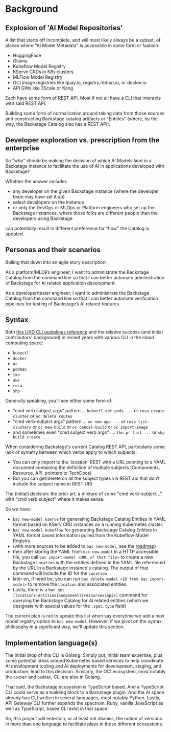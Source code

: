 # Background

## Explosion of 'AI Model Repositories'

A list that starts off incomplete, and will most likely always be a subset, of places where "AI Model Metadata" is 
accessible in some form or fashion:
- HuggingFace
- Ollama
- Kubeflow Model Registry
- KServe CRDs in K8s clusters
- MLFlow Model Registry
- OCI image registries like quay.io, registry.redhat.io, or docker.io
- API GWs like 3Scale or Kong

Each have some form of REST API.  Most if not all have a CLI that interacts with said REST API.

Building some form of normalization around taking data from those sources and constructing Backstage catalog
artifacts or "Entities" (where, by the way, the Backstage Catalog also has a REST API).

## Developer exploration vs. prescription from the enterprise

So "who" should be making the decision of which AI Models land in a Backstage instance to facilitate the use of AI
in applications developed with Backstage?

Whether the answer includes
- any developer on the given Backstage instance (where the developer team may have set it up)
- select developers on the instance
- or only the DevOps or MLOps or Platform engineers who set up the Backstage instances, where those folks are different people than the developers using Backstage 

can potentially result in different preference for "how" the Catalog is updated.

## Personas and their scenarios

Boiling that down into an agile story description:

As a platform/MLOPs engineer, I want to administrate the Backstage Catalog from the command line so that I can better automate administration of Backstage for AI related application development.

As a developer/tester engineer, I want to administrate the Backstage Catalog from the command line so that I can better automate verification pipelines for testing of Backstage’s AI related features.

## Syntax

Both [this UXD CLI guidelines reference](https://www.uxd-hub.com/entries/design/cli-guidelines) and the relative success (and initial contributors' background) in recent years with various CLI in the cloud computing space:

- `kubectl`
- `docker`
- `oc`
- `podman`
- `tkn`
- `aws`
- `rosa`
- `shp`

Generally speaking, you'll see either some form of:

- "cmd verb subject args" pattern ... `kubectl get pods ...` or `rosa create cluster` or `oc delete routes`
- "cmd verb-subject args" pattern ... `oc new-app ...` or `rosa list-clusters` or `oc new-build` or `oc cancel-build` or `oc import-image`
- and sometimes even "cmd subject verb args" .... `tkn pr list ...` or `shp build create ...`

When considering Backstage's current Catalog REST API, particularly some lack of symetry between which verbs apply to which subjects:

- You can only import to the ‘location’ REST with a URL pointing to a YAML document  containing the definition of multiple subjects (Components, Resource, API, pointers to TechDocs)
- But you can get/delete on all the subject types via REST api that don’t include the subject name in REST URI

The (initial) decision:  the prior art, a mixture of some "cmd verb-subject .." with  "cmd verb subject" where it makes sense.

So we have:

- `bac new-model kserve` for generating Backstage Catalog Entities in YAML format based on KServ CRD instances on a running Kubernetes cluster.
- `bac new-model kubeflow` for generating Backstage Catalog Entities in YAML format based information pulled from the Kubeflow Model Registry
- (with more sources to be added to `bac new-model`, see the [roadmap](roadmap.md))
- then after storing the YAML from `bac new-model` in a HTTP accessible file, you call `bac import-model <URL of that file>` to create a new Backstage `Location` with the entities defined in the YAML file referenced by the URL in a Backstage instance's catalog.  The output of that command will include the ID for the `Location`
- later on, if need be, you can run `bac delete-model <ID from bac import-model>` to remove the `Location` and associated entities.
- Lastly, there is a `bac get [locations|entities|components|resources|apis]` command for querying the Backstage Catalog for AI related entities (which we designate with special values for the `.spec.type` field)

The current plan is not to update this list when say everytime we add a new model registry option to `bac new-model`.  However, if we pivot on the
syntax philosophy in a significant way, we'll update this section.

## Implementation language(s)

The initial drop of this CLI is Golang.  Simply put, initial team expertise, plus some potential ideas around Kubernetes based 
services to help coordinate AI development tooling and AI deployments for development, staging, and production, lead to 
this decision.  Similarly, the OCI ecosystem, most notably the `docker` and `podman`, CLI are also in Golang.

That said, the Backstage ecosystem is TypeScript based.  And a TypeScript CLI could serve as a building block to 
a Backstage plugin.  And the AI space already has CLI written in several languages, most notably Python.  Lastly, API
Gateway CLI further expands the spectrum.  Ruby, vanilla JavaScript as well as TypeScript, based CLI exist in that space.

So, this project will entertain, or at least not dismiss, the notion of versions in more than one language to facilitate
plays in those different ecosystems.
